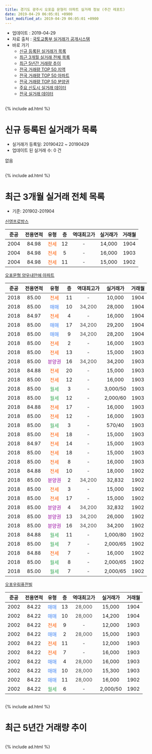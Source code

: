 ```yaml
---
title: 경기도 광주시 오포읍 문형리 아파트 실거래 정보 (주간 레포트)
date: 2019-04-29 06:05:01 +0900
last_modified_at: 2019-04-29 06:05:01 +0900
---
```


* 업데이트 : 2019-04-29
* 자료 출처 : [국토교통부 실거래가 공개시스템](http://rt.molit.go.kr)
* 바로 가기
    * [신규 등록된 실거래가 목록](#신규-등록된-실거래가-목록)
    * [최근 3개월 실거래 전체 목록](#최근-3개월-실거래-전체-목록)
    * [최근 5년간 거래량 추이](#최근-5년간-거래량-추이)
    * [전국 거래량 TOP 50 지역](https://inasie.github.io/apt-trade-info/최근-3개월-전국에서-가장-거래가-많이-발생한-지역)
    * [전국 거래량 TOP 50 아파트](https://inasie.github.io/apt-trade-info/최근-3개월-전국에서-가장-거래가-많이-발생한-아파트)
    * [전국 거래량 TOP 50 분양권](https://inasie.github.io/apt-trade-info/최근-3개월-전국에서-가장-거래가-많이-발생한-분양권)
    * [주요 신도시 실거래 데이터](https://inasie.github.io/apt-trade-info/주요-신도시)
    * [전국 실거래 데이터](https://inasie.github.io/apt-trade-info/전국)
<br>
{% include ad.html %}
<br>

# 신규 등록된 실거래가 목록
* 실거래가 등록일: 20190422 ~ 20190429
* 업데이트 된 실거래 수: 0 건

없음

<br>
{% include ad.html %}
<br>

# 최근 3개월 실거래 전체 목록
* 기준: 201902-201904


[신영프로방스](https://search.naver.com/search.naver?query=%EA%B2%BD%EA%B8%B0%EB%8F%84+%EA%B4%91%EC%A3%BC%EC%8B%9C+%EC%98%A4%ED%8F%AC%EC%9D%8D+%EB%AC%B8%ED%98%95%EB%A6%AC+%EC%8B%A0%EC%98%81%ED%94%84%EB%A1%9C%EB%B0%A9%EC%8A%A4)

|준공|전용면적|유형|층|역대최고가|실거래가|거래월|
|:---:|:---:|:---:|:---:|:---:|:---:|:---:|
|2004|84.98|<span style="color:#ff5a00">전세</span>|12|<span style="color:#444444">-</span>|14,000|1904|
|2004|84.98|<span style="color:#ff5a00">전세</span>|5|<span style="color:#444444">-</span>|16,000|1903|
|2004|84.98|<span style="color:#ff5a00">전세</span>|11|<span style="color:#444444">-</span>|15,000|1902|

[오포문형 양우내안애 아파트](https://search.naver.com/search.naver?query=%EA%B2%BD%EA%B8%B0%EB%8F%84+%EA%B4%91%EC%A3%BC%EC%8B%9C+%EC%98%A4%ED%8F%AC%EC%9D%8D+%EB%AC%B8%ED%98%95%EB%A6%AC+%EC%98%A4%ED%8F%AC%EB%AC%B8%ED%98%95+%EC%96%91%EC%9A%B0%EB%82%B4%EC%95%88%EC%95%A0+%EC%95%84%ED%8C%8C%ED%8A%B8)

|준공|전용면적|유형|층|역대최고가|실거래가|거래월|
|:---:|:---:|:---:|:---:|:---:|:---:|:---:|
|2018|85.00|<span style="color:#ff5a00">전세</span>|11|<span style="color:#444444">-</span>|10,000|1904|
|2018|85.00|<span style="color:#4285f3">매매</span>|10|<span style="color:#444444">34,200</span>|28,000|1904|
|2018|84.97|<span style="color:#ff5a00">전세</span>|4|<span style="color:#444444">-</span>|16,000|1904|
|2018|85.00|<span style="color:#4285f3">매매</span>|17|<span style="color:#444444">34,200</span>|29,200|1904|
|2018|85.00|<span style="color:#4285f3">매매</span>|9|<span style="color:#444444">34,200</span>|28,200|1904|
|2018|85.00|<span style="color:#ff5a00">전세</span>|2|<span style="color:#444444">-</span>|16,000|1903|
|2018|85.00|<span style="color:#ff5a00">전세</span>|13|<span style="color:#444444">-</span>|15,000|1903|
|2018|85.00|<span style="color:#9C11A5">분양권</span>|16|<span style="color:#444444">34,200</span>|34,200|1903|
|2018|84.88|<span style="color:#ff5a00">전세</span>|20|<span style="color:#444444">-</span>|15,000|1903|
|2018|85.00|<span style="color:#ff5a00">전세</span>|12|<span style="color:#444444">-</span>|16,000|1903|
|2018|85.00|<span style="color:#34a853">월세</span>|3|<span style="color:#444444">-</span>|3,000/50|1903|
|2018|85.00|<span style="color:#34a853">월세</span>|12|<span style="color:#444444">-</span>|2,000/60|1903|
|2018|84.88|<span style="color:#ff5a00">전세</span>|17|<span style="color:#444444">-</span>|16,000|1903|
|2018|85.00|<span style="color:#ff5a00">전세</span>|12|<span style="color:#444444">-</span>|16,000|1903|
|2018|85.00|<span style="color:#34a853">월세</span>|3|<span style="color:#444444">-</span>|570/40|1903|
|2018|85.00|<span style="color:#ff5a00">전세</span>|18|<span style="color:#444444">-</span>|15,000|1903|
|2018|84.97|<span style="color:#ff5a00">전세</span>|14|<span style="color:#444444">-</span>|15,000|1903|
|2018|85.00|<span style="color:#ff5a00">전세</span>|18|<span style="color:#444444">-</span>|15,000|1903|
|2018|85.00|<span style="color:#ff5a00">전세</span>|8|<span style="color:#444444">-</span>|16,000|1903|
|2018|84.88|<span style="color:#ff5a00">전세</span>|10|<span style="color:#444444">-</span>|18,000|1902|
|2018|85.00|<span style="color:#9C11A5">분양권</span>|2|<span style="color:#444444">34,200</span>|32,832|1902|
|2018|85.00|<span style="color:#ff5a00">전세</span>|3|<span style="color:#444444">-</span>|15,000|1902|
|2018|85.00|<span style="color:#ff5a00">전세</span>|17|<span style="color:#444444">-</span>|15,000|1902|
|2018|85.00|<span style="color:#9C11A5">분양권</span>|4|<span style="color:#444444">34,200</span>|32,832|1902|
|2018|85.00|<span style="color:#9C11A5">분양권</span>|13|<span style="color:#444444">34,200</span>|26,000|1902|
|2018|85.00|<span style="color:#9C11A5">분양권</span>|16|<span style="color:#444444">34,200</span>|34,200|1902|
|2018|84.88|<span style="color:#34a853">월세</span>|11|<span style="color:#444444">-</span>|1,000/80|1902|
|2018|85.00|<span style="color:#34a853">월세</span>|7|<span style="color:#444444">-</span>|2,000/65|1902|
|2018|84.88|<span style="color:#ff5a00">전세</span>|7|<span style="color:#444444">-</span>|16,000|1902|
|2018|85.00|<span style="color:#34a853">월세</span>|8|<span style="color:#444444">-</span>|2,000/65|1902|
|2018|85.00|<span style="color:#34a853">월세</span>|7|<span style="color:#444444">-</span>|2,000/65|1902|

[오포우림퓨전빌](https://search.naver.com/search.naver?query=%EA%B2%BD%EA%B8%B0%EB%8F%84+%EA%B4%91%EC%A3%BC%EC%8B%9C+%EC%98%A4%ED%8F%AC%EC%9D%8D+%EB%AC%B8%ED%98%95%EB%A6%AC+%EC%98%A4%ED%8F%AC%EC%9A%B0%EB%A6%BC%ED%93%A8%EC%A0%84%EB%B9%8C)

|준공|전용면적|유형|층|역대최고가|실거래가|거래월|
|:---:|:---:|:---:|:---:|:---:|:---:|:---:|
|2002|84.22|<span style="color:#4285f3">매매</span>|13|<span style="color:#444444">28,000</span>|15,000|1904|
|2002|84.22|<span style="color:#4285f3">매매</span>|10|<span style="color:#444444">28,000</span>|14,200|1904|
|2002|84.22|<span style="color:#ff5a00">전세</span>|9|<span style="color:#444444">-</span>|12,000|1903|
|2002|84.22|<span style="color:#4285f3">매매</span>|2|<span style="color:#444444">28,000</span>|15,000|1903|
|2002|84.22|<span style="color:#ff5a00">전세</span>|11|<span style="color:#444444">-</span>|12,000|1903|
|2002|84.22|<span style="color:#ff5a00">전세</span>|7|<span style="color:#444444">-</span>|16,000|1903|
|2002|84.22|<span style="color:#4285f3">매매</span>|4|<span style="color:#444444">28,000</span>|16,000|1903|
|2002|84.22|<span style="color:#4285f3">매매</span>|10|<span style="color:#444444">28,000</span>|15,300|1903|
|2002|84.22|<span style="color:#4285f3">매매</span>|11|<span style="color:#444444">28,000</span>|16,000|1902|
|2002|84.22|<span style="color:#34a853">월세</span>|6|<span style="color:#444444">-</span>|2,000/50|1902|


<br>
{% include ad.html %}
<br>

# 최근 5년간 거래량 추이


<div style="width:100%;">
    <canvas id="deal_progress" height="200"></canvas>
</div>

<script>
new Chart(document.getElementById("deal_progress"), {
    type: 'line',
    data: {
        labels: ['201404','201405','201406','201407','201408','201409','201410','201411','201412','201501','201502','201503','201504','201505','201506','201507','201508','201509','201510','201511','201512','201601','201602','201603','201604','201605','201606','201607','201608','201609','201610','201611','201612','201701','201702','201703','201704','201705','201706','201707','201708','201709','201710','201711','201712','201801','201802','201803','201804','201805','201806','201807','201808','201809','201810','201811','201812','201901','201902','201903','201904'],
        datasets: [{
            label: '매매',
            pointRadius: 1,
            data: [6, 7, 5, 4, 7, 5, 8, 5, 9, 4, 5, 7, 11, 10, 13, 12, 4, 10, 6, 8, 11, 3, 7, 5, 7, 3, 7, 5, 8, 6, 4, 0, 2, 0, 3, 4, 2, 4, 3, 2, 2, 2, 3, 1, 1, 8, 16, 13, 11, 7, 9, 8, 2, 3, 5, 3, 7, 6, 5, 4, 5],
            borderColor: "rgba(255, 201, 14, 1)",
            backgroundColor: "rgba(255, 201, 14, 0.5)",
            fill: false,
            lineTension: 0
        },{
            label: '전월세',
            pointRadius: 1,
            data: [5, 8, 4, 4, 5, 4, 1, 8, 4, 3, 6, 6, 8, 5, 3, 7, 7, 4, 5, 3, 3, 4, 4, 4, 4, 3, 7, 1, 7, 8, 2, 0, 3, 4, 6, 8, 3, 0, 3, 5, 2, 4, 1, 2, 3, 2, 4, 2, 1, 6, 4, 6, 3, 6, 4, 2, 1, 7, 10, 17, 3],
            borderColor: "rgba(0, 141, 185, 1)",
            backgroundColor: "rgba(0, 141, 185, 0.5)",
            fill: false,
            lineTension: 0
        }
        ]
    },
    options: {
        responsive: true,
        title: {
            display: false
        },
        tooltips: {
            mode: 'index',
            intersect: false
        },
        hover: {
            mode: 'nearest',
            intersect: true
        },
        scales: {
            xAxes: [{
                display: true,
                scaleLabel: {
                    display: true,
                    labelString: '년/월'
                }
            }],
            yAxes: [{
                display: true,
                ticks: {
                    suggestedMin: 0,
                },
                scaleLabel: {
                    display: true,
                    labelString: '실거래 수'
                }
            }]
        }
    }
});

</script>


<br>
{% include ad.html %}
<br>

